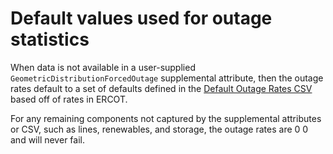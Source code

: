 # Default values used for outage statistics

When data is not available in a user-supplied `GeometricDistributionForcedOutage`
supplemental attribute, then the outage rates default to a set of defaults defined
in the [Default Outage Rates CSV](https://github.com/NREL-Sienna/SiennaPRASInterface.jl/blob/main/src/util/descriptors/outage-rates-ERCOT-modified.csv) based off of rates in ERCOT.

For any remaining components not captured by the supplemental attributes or CSV,
such as lines, renewables, and storage, the outage rates are 0 0 and will never
fail.